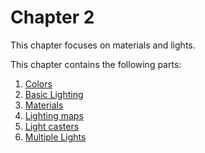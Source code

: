 
# Chapter 2

This chapter focuses on materials and lights.

This chapter contains the following parts:

1. [Colors](1-colors.md)
2. [Basic Lighting](2-basic-lighting.md)
3. [Materials](3-materials.md)
4. [Lighting maps](4-lighting-maps.md)
5. [Light casters](5-light-casters.md)
6. [Multiple Lights](6-multiple-lights.md)
